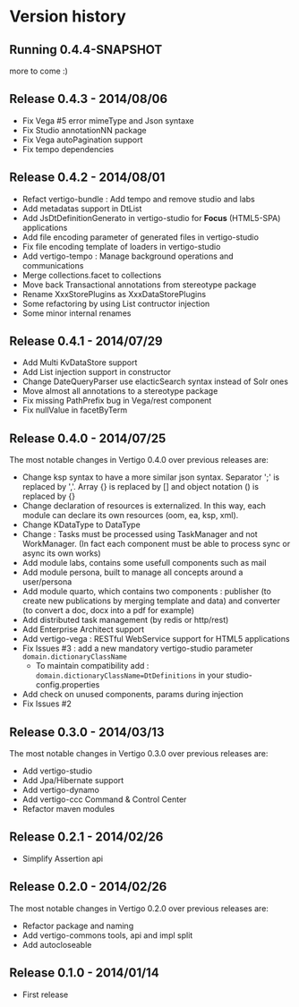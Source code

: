 Version history
===============

Running 0.4.4-SNAPSHOT
----------------------
 more to come :)

Release 0.4.3 - 2014/08/06
--------------------------
* Fix Vega #5 error mimeType and Json syntaxe
* Fix Studio annotationNN package
* Fix Vega autoPagination support
* Fix tempo dependencies

Release 0.4.2 - 2014/08/01
--------------------------
* Refact vertigo-bundle : Add tempo and remove studio and labs
* Add metadatas support in DtList
* Add JsDtDefinitionGenerato in vertigo-studio for **Focus** (HTML5-SPA) applications
* Add file encoding parameter of generated files in vertigo-studio
* Fix file encoding template of loaders in vertigo-studio
* Add vertigo-tempo : Manage background operations and communications
* Merge collections.facet to collections
* Move back Transactional annotations from stereotype package
* Rename XxxStorePlugins as XxxDataStorePlugins
* Some refactoring by using List<Plugin> contructor injection
* Some minor internal renames


Release 0.4.1 - 2014/07/29
--------------------------
* Add Multi KvDataStore support
* Add List injection support in constructor
* Change DateQueryParser use elacticSearch syntax instead of Solr ones
* Move almost all annotations to a stereotype package
* Fix missing PathPrefix bug in Vega/rest component
* Fix nullValue in facetByTerm


Release 0.4.0 - 2014/07/25
--------------------------
The most notable changes in Vertigo 0.4.0 over previous releases are:  
  * Change ksp syntax to have a more similar json syntax.  Separator ';' is replaced by ','. Array {} is replaced by [] and  object notation () is replaced by {}
  * Change declaration of resources is externalized. In this way, each module can declare its own resources (oom, ea, ksp, xml).     
  * Change KDataType to DataType
  * Change : Tasks must be processed using TaskManager and not WorkManager. (In fact each component must be able to process sync or async its own works) 
  * Add module labs, contains some usefull components such as mail   
  * Add module persona, built to manage all concepts around a user/persona  
  * Add module quarto, which contains two components : publisher (to create new publications by merging template and data) and converter (to convert a doc, docx into a pdf for example)   
  * Add distributed task management (by redis or http/rest)
  * Add Enterprise Architect support
  * Add vertigo-vega : RESTful WebService support for HTML5 applications
  * Fix Issues #3 : add a new mandatory vertigo-studio parameter ```domain.dictionaryClassName``` 
    * To maintain compatibility add : ```domain.dictionaryClassName=DtDefinitions``` in your studio-config.properties
  * Add check on unused components, params during injection  
  * Fix Issues #2

Release 0.3.0 - 2014/03/13
--------------------------
The most notable changes in Vertigo 0.3.0 over previous releases are:
  * Add vertigo-studio
  * Add Jpa/Hibernate support
  * Add vertigo-dynamo
  * Add vertigo-ccc Command & Control Center
  * Refactor maven modules

Release 0.2.1 - 2014/02/26
--------------------------
  * Simplify Assertion api

Release 0.2.0 - 2014/02/26
--------------------------
The most notable changes in Vertigo 0.2.0 over previous releases are:
  * Refactor package and naming 
  * Add vertigo-commons tools, api and impl split
  * Add autocloseable

Release 0.1.0 - 2014/01/14
--------------------------
  * First release


